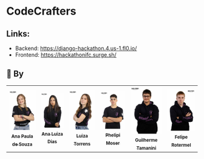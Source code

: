 
# CodeCrafters

##  Links:
- Backend: https://django-hackathon.4.us-1.fl0.io/
- Frontend: https://hackathonifc.surge.sh/

## 🤝 By

<table>
  <tr>
    <td align="center">
      <a href="https://github.com/aanappaula">
        <img src="anap.jpg" width="100px;"/><br>
        <sub>
          <b>Ana Paula de Souza</b>
        </sub>
      </a>
    </td>
   <td align="center">
      <a href="https://github.com/AnaLuizaDias">
        <img src="analu.jpg" width="100px;"/><br>
        <sub>
          <b>Ana Luiza Dias </b>
        </sub>
      </a>
    </td>
    <td align="center">
      <a href="https://github.com/luizatorrens">
        <img src="luiza.jpg" width="100px;"/><br>
        <sub>
          <b>Luiza Torrens</b>
        </sub>
      </a>
    </td>
      <td align="center">
      <a href="https://github.com/PhelipiM">
        <img src="phelipi.jpg" width="100px;"/><br>
        <sub>
          <b>Phelipi Moser</b>
        </sub>
      </a>
    </td>
      <td align="center">
      <a href="https://github.com/GuilhermeTamanini">
        <img src="guilherme.jpg" width="100px;"/><br>
        <sub>
          <b>Guilherme Tamanini</b>
        </sub>
      </a>
    </td>
    <td align="center">
      <a href="https://github.com/FelipeRotermel">
        <img src="felipe.jpg" width="100px;"/><br>
        <sub>
          <b>Felipe Rotermel </b>
        </sub>
      </a>
    </td>

  </tr>
</table>
